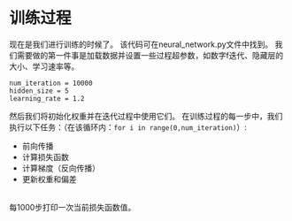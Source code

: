 # 训练过程
现在是我们进行训练的时候了。 该代码可在neural_network.py文件中找到。
我们需要做的第一件事是加载数据并设置一些过程超参数，如数字f迭代、隐藏层的大小、学习速率等。
```
num_iteration = 10000
hidden_size = 5
learning_rate = 1.2
```
然后我们将初始化权重并在迭代过程中使用它们。 在训练过程的每一步中，我们执行以下任务：（在该循环内：`for i in range(0,num_iteration)`）:
+ 前向传播
+ 计算损失函数
+ 计算梯度（反向传播）
+ 更新权重和偏差
</br>
每1000步打印一次当前损失函数值。
